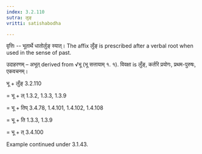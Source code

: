 ```yaml
---
index: 3.2.110
sutra: लुङ्
vritti: satishabodha

---
```

वृत्तिः -- भूतार्थे धातोर्लुङ् स्यात्। The affix लुँङ् is prescribed after a verbal root when used in the sense of past.


उदाहरणम् – अभूत् derived from √भू (भू सत्तायाम् १. १). विवक्षा is लुँङ्, कर्तरि प्रयोगः, प्रथम-पुरुषः, एकवचनम्।


भू + लुँङ् 3.2.110

= भू + ल् 1.3.2, 1.3.3, 1.3.9

= भू + तिप् 3.4.78, 1.4.101, 1.4.102, 1.4.108

= भू + ति 1.3.3, 1.3.9

= भू + त् 3.4.100


Example continued under 3.1.43.
